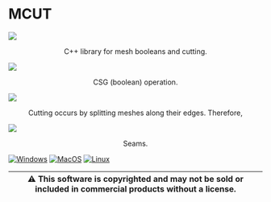 # MCUT

![](https://github.com/cutdigital/mcut.github.io/blob/master/docs/media/repo-teaser/github-teaser.png?raw=true)

<p align="center">
C++ library for mesh booleans and cutting.
</p>

![](https://github.com/cutdigital/mcut.github.io/blob/master/docs/media/repo-teaser/teaser2.png?raw=true)

<p align="center">
CSG (boolean) operation.
</p>

![](https://github.com/cutdigital/mcut.github.io/blob/master/docs/media/repo-teaser/teaser2-aux-edgepng.png?raw=true)

<p align="center">
Cutting occurs by splitting meshes along their edges. Therefore, 
</p>

![](https://github.com/cutdigital/mcut.github.io/blob/master/docs/media/repo-teaser/teaser2-seams.png?raw=true)

<p align="center">
Seams.
</p>

[![Windows](https://github.com/cutdigital/mcut/actions/workflows/windows.yml/badge.svg)](https://github.com/cutdigital/mcut/actions/workflows/windows.yml)
[![MacOS](https://github.com/cutdigital/mcut/actions/workflows/macos.yml/badge.svg)](https://github.com/cutdigital/mcut/actions/workflows/macos.yml) [![Linux](https://github.com/cutdigital/mcut/actions/workflows/linux.yaml/badge.svg)](https://github.com/cutdigital/mcut/actions/workflows/linux.yaml)

|:warning: This software is copyrighted and may not be sold or included in commercial products without a license. |
| --- |
